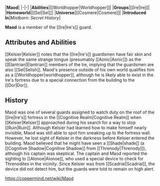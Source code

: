 |**Maod**|
|-|-|
|**Abilities**|[[Worldhopper\|Worldhopper]]|
|**Groups**|[[Ire\|Ire]]|
|**Homeworld**|[[Sel\|Sel]]|
|**Universe**|[[Cosmere\|Cosmere]]|
|**Introduced In**|*Mistborn: Secret History*|

**Maod** is a member of the [[Ire\|Ire's]] guard.

## Attributes and Abilities
[[Kelsier\|Kelsier]] notes that the [[Ire\|Ire's]] guardsmen have fair skin and speak the same strange tongue (presumably [[Aonic\|Aonic]]) as the [[Elantrian\|Elantrian]] members of the Ire, implying that the guardsmen are also [[Sel\|Selish]]. Maod's presence outside of his own world qualifies him as a [[Worldhopper\|worldhopper]], although he is likely able to exist in the Ire's fortress due to a special connection from the building to the [[Dor\|Dor]].

## History
Maod was one of several guards assigned to watch duty on the roof of the [[Ire\|Ire's]] fortress in the [[Cognitive Realm\|Cognitive Realm]] when [[Kelsier\|Kelsier]] approached during his search for a way to stop [[Ruin\|Ruin]]. Although Kelsier had learned how to make himself nearly invisible, Maod was still able to spot him sneaking up to the fortress wall. However, he lost sight of Kelsier in the darkness before Kelsier entered the building.
Maod believed that he might have seen a [[Shade\|shade]] (a [[Cognitive Shadow\|Cognitive Shadow]] from [[Threnody\|Threnody]]), although his captain was skeptical. The captain and Maod reported the sighting to [[Alonoe\|Alonoe]], who used a special device to check for Threnodites in the vicinity. Since Kelsier was from [[Scadrial\|Scadrial]], the device did not detect him, but the guards were told to remain on high alert.



https://coppermind.net/wiki/Maod
